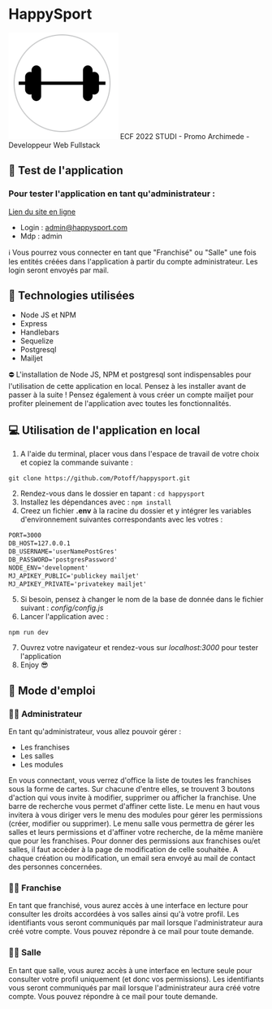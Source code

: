 # HappySport

<img src="https://github.com/Potoff/happysport/blob/main/public/images/logo-readme.png"> ECF 2022 STUDI - Promo Archimede - Developpeur Web Fullstack

## 🧪 Test de l'application

### Pour tester l'application en tant qu'administrateur : 

<a href="https://happysport.paul-dem.com">Lien du site en ligne</a>
    
   - Login : admin@happysport.com
- Mdp : admin

ℹ️ Vous pourrez vous connecter en tant que "Franchisé" ou "Salle" une fois les entités créées dans l'application à partir du compte administrateur. Les login seront envoyés par mail.

## 🔌 Technologies utilisées

  * Node JS et NPM
  * Express
  * Handlebars
  * Sequelize
  * Postgresql
  * Mailjet


⛔ L'installation de Node JS, NPM et postgresql sont indispensables pour l'utilisation de cette application en local. Pensez à les installer avant de passer à la suite ! Pensez également à vous créer un compte mailjet pour profiter pleinement de l'application avec toutes les fonctionnalités.

## 💻 Utilisation de l'application en local

1. A l'aide du terminal, placer vous dans l'espace de travail de votre choix et copiez la commande suivante : 
 ```
 git clone https://github.com/Potoff/happysport.git
 ```
2.  Rendez-vous dans le dossier en tapant : ```cd happysport```
3.  Installez les dépendances avec : ```npm install```
4.  Creez un fichier **.env** à la racine du dossier et y intégrer les variables d'environnement suivantes correspondants avec les votres : 
```
PORT=3000
DB_HOST=127.0.0.1
DB_USERNAME='userNamePostGres'
DB_PASSWORD='postgresPassword'
NODE_ENV='development'
MJ_APIKEY_PUBLIC='publickey mailjet'
MJ_APIKEY_PRIVATE='privatekey mailjet'
```
5. Si besoin, pensez à changer le nom de la base de donnée dans le fichier suivant : *config/config.js*
6. Lancer l'application avec : 
```
npm run dev
```
7. Ouvrez votre navigateur et rendez-vous sur _*localhost:3000*_ pour tester l'application
8. Enjoy 😎

## 📃 Mode d'emploi

### 🧑‍💻 Administrateur 

En tant qu'administrateur, vous allez pouvoir gérer : 
* Les franchises
* Les salles
* Les modules

En vous connectant, vous verrez d'office la liste de toutes les franchises sous la forme de cartes. Sur chacune d'entre elles, se trouvent 3 boutons d'action qui vous invite à modifier, supprimer ou afficher la franchise. Une barre de recherche vous permet d'affiner cette liste.
Le menu en haut vous invitera à vous diriger vers le menu des modules pour gérer les permissions (créer, modifier ou supprimer). 
Le menu salle vous permettra de gérer les salles et leurs permissions et d'affiner votre recherche, de la même manière que pour les franchises.
Pour donner des permissions aux franchises ou/et salles, il faut accèder à la page de modification de celle souhaitée.
A chaque création ou modification, un email sera envoyé au mail de contact des personnes concernées.

### 🧑‍🔧 Franchise

En tant que franchisé, vous aurez accès à une interface en lecture pour consulter les droits accordées à vos salles ainsi qu'à votre profil. 
Les identifiants vous seront communiqués par mail lorsque l'administrateur aura créé votre compte. Vous pouvez répondre à ce mail pour toute demande.

### 🧑‍🏭 Salle

En tant que salle, vous aurez accès à une interface en lecture seule pour consulter votre profil uniquement (et donc vos permissions).
Les identifiants vous seront communiqués par mail lorsque l'administrateur aura créé votre compte. Vous pouvez répondre à ce mail pour toute demande.
